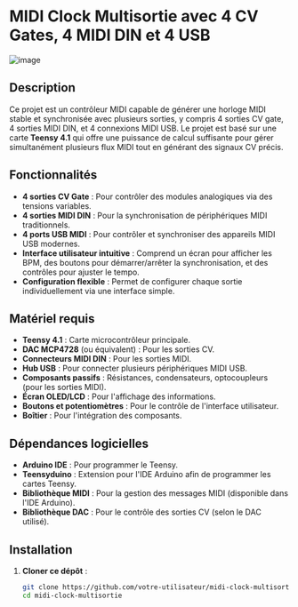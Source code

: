 # MIDI Clock Multisortie avec 4 CV Gates, 4 MIDI DIN et 4 USB
![image](https://github.com/user-attachments/assets/7775f123-70a8-401c-ad07-2ef79dc74737)



## Description

Ce projet est un contrôleur MIDI  capable de générer une horloge MIDI stable et synchronisée avec plusieurs sorties, y compris 4 sorties CV gate, 4 sorties MIDI DIN, et 4 connexions MIDI USB. Le projet est basé sur une carte **Teensy 4.1** qui offre une puissance de calcul suffisante pour gérer simultanément plusieurs flux MIDI tout en générant des signaux CV précis.

## Fonctionnalités

- **4 sorties CV Gate** : Pour contrôler des modules analogiques via des tensions variables.
- **4 sorties MIDI DIN** : Pour la synchronisation de périphériques MIDI traditionnels.
- **4 ports USB MIDI** : Pour contrôler et synchroniser des appareils MIDI USB modernes.
- **Interface utilisateur intuitive** : Comprend un écran pour afficher les BPM, des boutons pour démarrer/arrêter la synchronisation, et des contrôles pour ajuster le tempo.
- **Configuration flexible** : Permet de configurer chaque sortie individuellement via une interface simple.

## Matériel requis

- **Teensy 4.1** : Carte microcontrôleur principale.
- **DAC MCP4728** (ou équivalent) : Pour les sorties CV.
- **Connecteurs MIDI DIN** : Pour les sorties MIDI.
- **Hub USB** : Pour connecter plusieurs périphériques MIDI USB.
- **Composants passifs** : Résistances, condensateurs, optocoupleurs (pour les sorties MIDI).
- **Écran OLED/LCD** : Pour l'affichage des informations.
- **Boutons et potentiomètres** : Pour le contrôle de l'interface utilisateur.
- **Boîtier** : Pour l'intégration des composants.

## Dépendances logicielles

- **Arduino IDE** : Pour programmer le Teensy.
- **Teensyduino** : Extension pour l'IDE Arduino afin de programmer les cartes Teensy.
- **Bibliothèque MIDI** : Pour la gestion des messages MIDI (disponible dans l'IDE Arduino).
- **Bibliothèque DAC** : Pour le contrôle des sorties CV (selon le DAC utilisé).

## Installation

1. **Cloner ce dépôt** :
   ```bash
   git clone https://github.com/votre-utilisateur/midi-clock-multisortie.git
   cd midi-clock-multisortie

